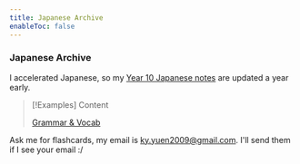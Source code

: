 ```yaml
---
title: Japanese Archive
enableToc: false
---
```


### Japanese Archive
I accelerated Japanese, so my [Year 10 Japanese notes](notes/year10/japanese/japanese) are updated a year early.

>[!Examples] Content
>
>[Grammar & Vocab](grammar9.md)

Ask me for flashcards, my email is [ky.yuen2009@gmail.com](ky.yuen2009@gmail.com). I'll send them if I see your email :/
